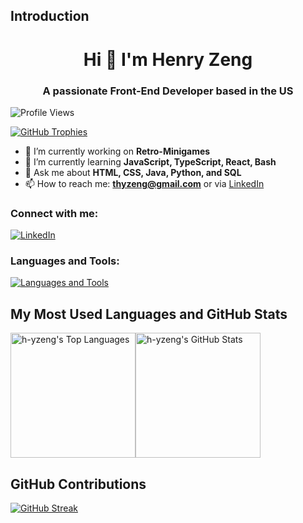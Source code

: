 ## Introduction

<h1 align="center">Hi 👋 I'm Henry Zeng</h1>
<h3 align="center">A passionate Front-End Developer based in the US</h3>

<p align="left">
  <img src="https://komarev.com/ghpvc/?username=h-yzeng&label=Profile%20views&color=0e75b6&style=flat" alt="Profile Views" />
</p>

<p align="left">
  <a href="https://github.com/ryo-ma/github-profile-trophy">
    <img src="https://github-profile-trophy.vercel.app/?username=h-yzeng&theme=darkhub&margin-w=4" alt="GitHub Trophies" />
  </a>
</p>

- 🔭 I’m currently working on **Retro-Minigames**
- 🌱 I’m currently learning **JavaScript, TypeScript, React, Bash**
- 💬 Ask me about **HTML, CSS, Java, Python, and SQL**
- 📫 How to reach me: **thyzeng@gmail.com** or via [LinkedIn](https://www.linkedin.com/in/hao-yuan-zeng/)

<h3 align="left">Connect with me:</h3>
<p align="left">
  <a href="https://www.linkedin.com/in/hao-yuan-zeng/">
    <img src="https://skillicons.dev/icons?i=linkedin" alt="LinkedIn" />
  </a>
</p>

<h3 align="left">Languages and Tools:</h3>
<p align="left">
  <a href="https://github.com/h-yzeng">
    <img src="https://skillicons.dev/icons?i=css,html,js,java,python,mysql,mongodb,vscode,github" alt="Languages and Tools" />
  </a>
</p>

## My Most Used Languages and GitHub Stats

<div style="display: flex; justify-content: flex-start;">

  <img src="https://github-readme-stats.vercel.app/api/top-langs?username=h-yzeng&show_icons=true&locale=en&layout=compact&hide_border=true&theme=dark" alt="h-yzeng's Top Languages" style="height: 200px;"/>

  <img src="https://github-readme-stats.vercel.app/api?username=h-yzeng&show_icons=true&locale=en&hide_border=true&theme=dark" alt="h-yzeng's GitHub Stats" style="height: 200px;"/>

</div>

## GitHub Contributions

<a href="https://git.io/streak-stats">
  <img src="https://github-readme-streak-stats.herokuapp.com?user=h-yzeng&theme=dark&hide_border=true" alt="GitHub Streak" />
</a>
